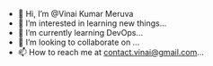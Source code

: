 - 👋 Hi, I’m @Vinai Kumar Meruva
- 👀 I’m interested in learning new things...
- 🌱 I’m currently learning DevOps...
- 💞️ I’m looking to collaborate on ...
- 📫 How to reach me at contact.vinai@gmail.com...

<!---
vkmerva/vkmerva is a ✨ special ✨ repository because its `README.md` (this file) appears on your GitHub profile.
You can click the Preview link to take a look at your changes.
--->

